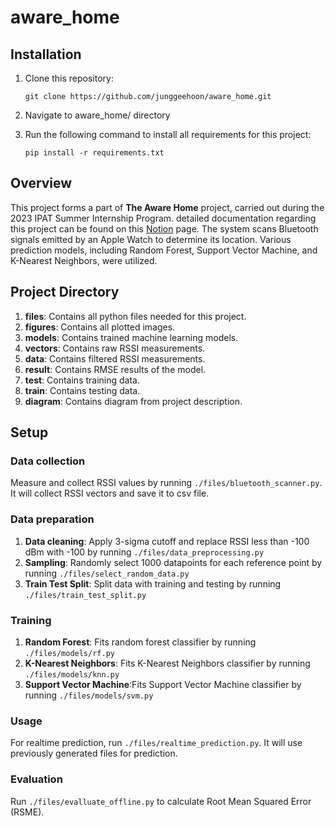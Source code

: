 # aware_home

## Installation
1. Clone this repository:

    `git clone https://github.com/junggeehoon/aware_home.git`
    

2. Navigate to aware_home/ directory
3. Run the following command to install all requirements for this project:

    `pip install -r requirements.txt`

## Overview
This project forms a part of **The Aware Home** project, carried out during the 2023 IPAT Summer Internship Program. detailed documentation regarding this project can be found on this [Notion](https://geehoon.notion.site/Machine-Learning-Approaches-for-Indoor-Location-Fingerprinting-Using-Apple-Watch-RSSI-fc6cbe1d59e44aa1a66004446faf7bb2?pvs=4) page.
The system scans Bluetooth signals emitted by an Apple Watch to determine its location. Various prediction models, including Random Forest, Support Vector Machine, and K-Nearest Neighbors, were utilized.

## Project Directory
1. **files**: Contains all python files needed for this project.
2. **figures**: Contains all plotted images.
3. **models**: Contains trained machine learning models.
4. **vectors**: Contains raw RSSI measurements.
5. **data**: Contains filtered RSSI measurements.
6. **result**: Contains RMSE results of the model.
7. **test**: Contains training data.
8. **train**: Contains testing data.
9. **diagram**: Contains diagram from project description.


## Setup

### Data collection
Measure and collect RSSI values by running `./files/bluetooth_scanner.py`. It will collect RSSI vectors and save it to csv file.

### Data preparation
1. **Data cleaning**: Apply 3-sigma cutoff and replace RSSI less than -100 dBm with -100 by running `./files/data_preprocessing.py`
2. **Sampling**: Randomly select 1000 datapoints for each reference point by running `./files/select_random_data.py`
3. **Train Test Split**: Split data with training and testing by running `./files/train_test_split.py`


### Training
1. **Random Forest**: Fits random forest classifier by running `./files/models/rf.py`
2. **K-Nearest Neighbors**: Fits K-Nearest Neighbors classifier by running `./files/models/knn.py`
3. **Support Vector Machine**:Fits Support Vector Machine classifier by running `./files/models/svm.py`

### Usage
For realtime prediction, run `./files/realtime_prediction.py`. It will use previously generated files for prediction.

### Evaluation
Run `./files/evalluate_offline.py` to calculate Root Mean Squared Error (RSME).